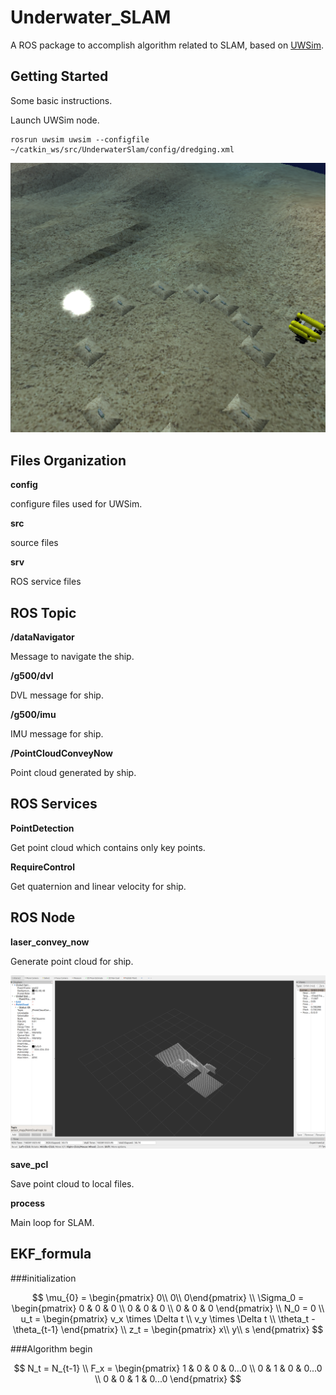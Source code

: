 # Underwater_SLAM	

A ROS package to accomplish algorithm related to SLAM, based on [UWSim](http://www.irs.uji.es/uwsim/).

## Getting Started

Some basic instructions.

Launch UWSim node.

```shell
rosrun uwsim uwsim --configfile ~/catkin_ws/src/UnderwaterSlam/config/dredging.xml 
```

<img src="image/uwsim.png" width="600">



## Files Organization

**config**

configure files used for UWSim.

**src**

source files 

**srv**

ROS service files



## ROS Topic 

**/dataNavigator** 

Message to navigate the ship.

**/g500/dvl**

DVL message for ship.

**/g500/imu**

IMU message for ship.

**/PointCloudConveyNow**

Point cloud generated by ship.



## ROS Services

**PointDetection** 

Get point cloud which contains only key points.

**RequireControl**

Get quaternion and linear velocity for ship.



## ROS Node 

**laser_convey_now**

Generate point cloud for ship.

<img src="image/rviz.png" width="600">

**save_pcl**

Save point cloud to local files.

**process**

Main loop for SLAM.



## EKF_formula

###initialization

$$
\mu_{0}  = \begin{pmatrix} 
0\\
0\\
0\end{pmatrix} \\
\Sigma_0 = \begin{pmatrix}
0 & 0 & 0 \\
0 & 0 & 0 \\
0 & 0 & 0 \end{pmatrix} \\
N_0 = 0 \\
u_t = \begin{pmatrix}
v_x  \times \Delta t \\
v_y  \times \Delta t \\ 
\theta_t - \theta_{t-1} \end{pmatrix} \\
z_t = \begin{pmatrix}
x\\
y\\
s
\end{pmatrix}
$$

###Algorithm begin 

$$
N_t = N_{t-1} \\
F_x = \begin{pmatrix}
1 & 0 & 0 & 0...0 \\
0 & 1 & 0 & 0...0 \\
0 & 0 & 1 & 0...0 
\end{pmatrix}
$$

